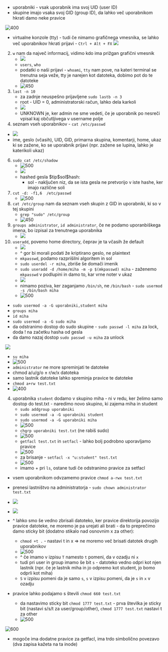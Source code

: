 - uporabniki - vsak uporabnik ima svoj UID (user ID)
- skupine imajo vsaka svoj GID (group ID), da lahko več uporabnikom hkrati damo neke pravice

![400](Pasted%20image%2020240314091850.png)

- virtualne konzole (tty) - tudi če nimamo grafičnega vmesnika, se lahko več uporabnikov hkrati prijavi - `Ctrl + Alt + FX`
![](Pasted%20image%2020240314092253.png)
2. `w` nam da največ informacij, vidimo kdo ima prižgan grafični vmesnik
	- ![](Pasted%20image%2020240314092332.png)
	- `users`, `who`
	- podatki o naši prijavi - `whoami`, `tty` nam pove, na kateri terminal se trenutna seja veže, tty je narejen kot datoteka, dobimo pot do te datoteke
	- ![450](Pasted%20image%2020240314092538.png)
4. `last -n 10`
	- za zadnje neuspešno prijavljene `sudo lastb -n 3`
	- root - UID = 0, administratorski račun, lahko dela karkoli
	- ![](Pasted%20image%2020240314093434.png)
	- UNKNOWN je, ker admin ne sme vedeti, če je uporabnik po nesreči vpisal kaj občutljivega v username polje 
5. seznam vseh uporabnikov - `cat /etc/passwd`
- ![](Pasted%20image%2020240314092738.png)
- ime, geslo (včasih), UID, GID, primarna skupina, komentarji, home, ukaz ki se zažene, ko se uporabnik prijavi (npr. zažene se lupina, lahko je katerikoli ukaz)

6. `sudo cat /etc/shadow`
	- ![500](Pasted%20image%2020240314093745.png)
	- ![](Pasted%20image%2020240314093806.png)
	- hashed gesla \$tip\$sol\$hash:
		- sol - naključen niz, da se ista gesla ne pretvorijo v iste hashe, ker imajo različne soli
7. `cut -d: -f1,6  /etc/passwd`
	- ![500](Pasted%20image%2020240314094331.png)
8. `cat /etc/group` nam da seznam vseh skupin z GID in uporabniki, ki so v tej skupini
	- `grep "sudo" /etc/group`
	- ![450](Pasted%20image%2020240314094616.png)
9. `groups administrator`, `id administrator`, če ne podamo uporanbiškega imena, bo izpisal za trenutnega uporabnika
	- ![](Pasted%20image%2020240314094856.png) 
10. `useradd`, povemo home directory, čeprav je ta včasih že default
	- ![](Pasted%20image%2020240314095235.png)
	- ^ gor bi morali podati že kriptirano geslo, ne plaintext
	- `mkpasswd`, podamo razprišilni algoritem in sol
	- `sudo userdel -r miha`, zbriše še domači imenik
	- `sudo useradd -d /home/miha -m -p $(mkpasswd) miha` - zaženemo `mkpasswd` v podlupini in damo to, kar vrne noter v ukaz
	- ![](Pasted%20image%2020240314100121.png)
	- nimamo poziva, ker zaganjamo `/bin/sh`, ne `/bin/bash` - `sudo usermod -s /bin/bash miha`
	- ![500](Pasted%20image%2020240314100256.png)
- `sudo usermod -a -G uporabniki,student miha`
- `groups miha`
- `id miha`
- `sudo usermod -a -G sudo miha`
- da odstranimo dostop do sudo skupine - `sudo passwd -l miha` za lock, doda ! na začetku hasha od gesla
- da damo nazaj dostop `sudo passwd -u miha` za unlock

![](Pasted%20image%2020240314102806.png)
- `su miha`
- ![500](Pasted%20image%2020240314103019.png)
- `administrator` ne more spreminjati te datoteke
- chmod a/u/g/o ± r/w/x datoteka
- samo lastnik datoteke lahko spreminja pravice te datoteke
- `chmod a+rw test.txt`
- ![400](Pasted%20image%2020240314103409.png)

4. uporabnika `student` dodamo v skupino miha - ni v redu, ker želimo samo dostop do test.txt - naredimo novo skupino, ki zajema miha in student
	- `sudo addgroup uporabniki`
	- `sudo usermod -a -G uporabniki student`
	- `sudo usermod -a -G uporabniki miha`
	- ![500](Pasted%20image%2020240314103801.png)
	- `chgrp uporabniki test.txt` (ne rabiš sudo)
	- ![500](Pasted%20image%2020240314103932.png)
	- `getfacl test.txt` in `setfacl` - lahko bolj podrobno uporavljamo pravice
	- ![500](Pasted%20image%2020240314104048.png)
	- za brisanje - `setfacl -x "u:student" test.txt`
	- ![500](Pasted%20image%2020240314104243.png)
	- imamo + pri `ls`, ostane tudi če odstranimo pravice za setfacl

- vsem uporabnikom odvzamemo pravice `chmod a-rwx test.txt`
- prenesi lastništvo na administratorja - `sudo chown administrator test.txt`
- ![](Pasted%20image%2020240314104556.png)
- ![](Pasted%20image%2020240314104843.png)
- ^ lahko smo še vedno zbrisali datoteko, ker pravice direktorija povozijo pravice datoteke, ne moremo je pa urejati ali brati - da to preprečimo damo sticky bit (dodatno stikalo nad osnovnim x za other):
	- `chmod +t .` - nastavi t in x => ne moremo več brisati datotek drugih uporabnikov
	- ![500](Pasted%20image%2020240314105335.png)
	- ^ če imamo v izpisu `T` namesto `t` pomeni, da v ozadju ni `x`
	- tudi pri user in group imamo še bit `s` - datoteko vedno odpri kot njen lastnik (npr. če je lastnik miha in jo odpremo kot student, jo bomo odprli kot miha)
	- `S` v izpisu pomeni da je samo `s`, `s` v izpisu pomeni, da je `s` in `x` v ozadju

- pravice lahko podajamo s števili `chmod 660 test.txt`
	- da nastavimo sticky bit `chmod 1777 test.txt` - prva številka je sticky bit (nastavi s/s/t za user/group/other), `chmod 1777 test.txt` nastavi t za other
	- ![500](Pasted%20image%2020240314111108.png)

![600](Pasted%20image%2020240314111219.png)
- mogoče ima dodatne pravice za getfacl, ima trdo simbolično povezavo (dva zapisa kažeta na ta inode)